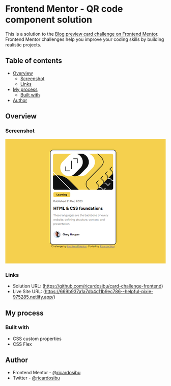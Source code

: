 # Frontend Mentor - QR code component solution

This is a solution to the [Blog preview card challenge on Frontend Mentor](https://www.frontendmentor.io/challenges/blog-preview-card-ckPaj01IcS). Frontend Mentor challenges help you improve your coding skills by building realistic projects. 

## Table of contents

- [Overview](#overview)
  - [Screenshot](#screenshot)
  - [Links](#links)
- [My process](#my-process)
  - [Built with](#built-with)
- [Author](#author)



## Overview

### Screenshot

![](/screenshots/Screenshot_2.png)


### Links

- Solution URL: (https://github.com/ricardosibu/card-challenge-frontend)
- Live Site URL: (https://669b937a1a7db4c11b9ec786--helpful-pixie-975285.netlify.app/)

## My process

### Built with

- CSS custom properties
- CSS Flex


## Author

- Frontend Mentor - [@ricardosibu](https://www.frontendmentor.io/profile/ricardosibu)
- Twitter - [@ricardosibu](https://www.twitter.com/ricardosibu)


